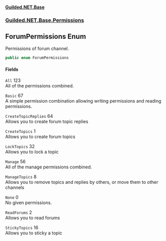 
#### [Guilded.NET.Base](Guilded_NET_Base 'Guilded_NET_Base')
### [Guilded.NET.Base.Permissions](Guilded_NET_Base#Guilded_NET_Base_Permissions 'Guilded.NET.Base.Permissions')
## ForumPermissions Enum
Permissions of forum channel.  
```csharp
public enum ForumPermissions

```

#### Fields
<a name='Guilded_NET_Base_Permissions_ForumPermissions_All'></a>
`All` 123  
All of the permissions combined.  
  
<a name='Guilded_NET_Base_Permissions_ForumPermissions_Basic'></a>
`Basic` 67  
A simple permission combination allowing writing permissions and reading permissions.  
  
<a name='Guilded_NET_Base_Permissions_ForumPermissions_CreateTopicReplies'></a>
`CreateTopicReplies` 64  
Allows you to create forum topic replies  
  
<a name='Guilded_NET_Base_Permissions_ForumPermissions_CreateTopics'></a>
`CreateTopics` 1  
Allows you to create forum topics  
  
<a name='Guilded_NET_Base_Permissions_ForumPermissions_LockTopics'></a>
`LockTopics` 32  
Allows you to lock a topic  
  
<a name='Guilded_NET_Base_Permissions_ForumPermissions_Manage'></a>
`Manage` 56  
All of the manage permissions combined.  
  
<a name='Guilded_NET_Base_Permissions_ForumPermissions_ManageTopics'></a>
`ManageTopics` 8  
Allows you to remove topics and replies by others, or move them to other channels  
  
<a name='Guilded_NET_Base_Permissions_ForumPermissions_None'></a>
`None` 0  
No given permissions.  
  
<a name='Guilded_NET_Base_Permissions_ForumPermissions_ReadForums'></a>
`ReadForums` 2  
Allows you to read forums  
  
<a name='Guilded_NET_Base_Permissions_ForumPermissions_StickyTopics'></a>
`StickyTopics` 16  
Allows you to sticky a topic  
  
